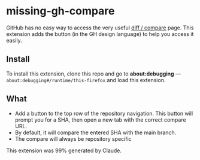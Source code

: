 # missing-gh-compare

GitHub has no easy way to access the very useful [diff / compare](https://docs.github.com/en/pull-requests/committing-changes-to-your-project/viewing-and-comparing-commits/comparing-commits) page. This extension adds the button (in the GH design language) to help you access it easily.

## Install

To install this extension, clone this repo and go to **about:debugging** — `about:debugging#/runtime/this-firefox` and load this extension.

## What

- Add a button to the top row of the repository navigation. This button will prompt you for a SHA, then open a new tab with the correct compare URL.
- By default, it will compare the entered SHA with the main branch.
- The compare will always be repository specific

This extension was 99% generated by Claude.
